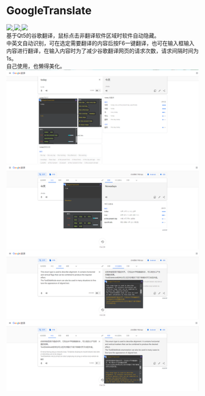 # GoogleTranslate
![](https://img.shields.io/badge/build-passing-brightgreen.svg),![](https://img.shields.io/badge/build-Qt%205.12.3-brightgreen.svg),![](https://img.shields.io/badge/build-MinGW--32%2F64-brightgreen.svg)  
基于Qt5的谷歌翻译，鼠标点击非翻译软件区域时软件自动隐藏。  
中英文自动识别，可在选定需要翻译的内容后按F6一键翻译，也可在输入框输入内容进行翻译，在输入内容时为了减少谷歌翻译网页的请求次数，请求间隔时间为1s。  
自己使用，也懒得美化。
![](https://github.com/kk140906/GoogleTranslate/blob/master/Images/en_zh_CN(Word).png)
![](https://github.com/kk140906/GoogleTranslate/blob/master/Images/zh_CN_en(Word-repaired).png)
![](https://github.com/kk140906/GoogleTranslate/blob/master/Images/en_zh_CN(Sentence).png)
![](https://github.com/kk140906/GoogleTranslate/blob/master/Images/zh_CN_en(Sentence).png)

